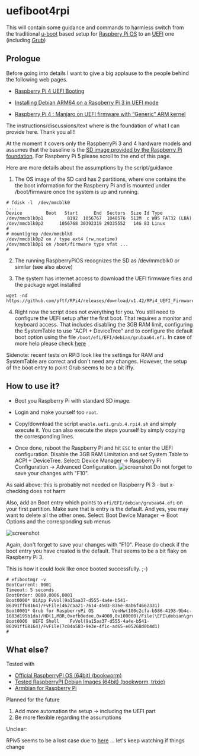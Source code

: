 # uefiboot4rpi
This will contain some guidance and commands to harmless switch from the traditional [u-boot](https://u-boot.org/) based setup for [Raspbery Pi OS](https://www.raspberrypi.com/software/) to an [UEFI](https://uefi.org/) one (including [Grub](https://www.gnu.org/software/grub/))

## Prologue

Before going into details I want to give a big applause to the people behind the following web pages.

- [Raspberry Pi 4 UEFI Booting](https://community.tmpdir.org/t/raspberry-pi-4-uefi-booting/377)

- [Installing Debian ARM64 on a Raspberry Pi 3 in UEFI mode](https://pete.akeo.ie/2019/07/installing-debian-arm64-on-raspberry-pi.html)

- [Raspberry Pi 4 : Manjaro on UEFI firmware with “Generic” ARM kernel](https://forum.manjaro.org/t/raspberry-pi-4-manjaro-on-uefi-firmware-with-generic-arm-kernel/127589)

The instructions/discussions/text where is the foundation of what I can provide here. Thank you all!!


At the moment it covers only the RaspberryPi 3 and 4 hardware models and assumes that the baseline is the [SD image provided by the Raspberry Pi foundation](https://www.raspberrypi.com/software/operating-systems/).
For Raspberry Pi 5 please scroll to the end of this page.

Here are more details about the assumptions by the script/guidance

1. The OS image of the SD card has 2 partitions, where one contains the the boot information for the Raspberry Pi and is mounted under /boot/firmware once the system is up and running.

````
# fdisk -l  /dev/mmcblk0
....
Device         Boot   Start      End  Sectors  Size Id Type
/dev/mmcblk0p1         8192  1056767  1048576  512M  c W95 FAT32 (LBA)
/dev/mmcblk0p2      1056768 30392319 29335552   14G 83 Linux
# 
# mount|grep /dev/mmcblk0
/dev/mmcblk0p2 on / type ext4 (rw,noatime)
/dev/mmcblk0p1 on /boot/firmware type vfat ...
# 
````

2. The running RaspberryPiOS recognizes the SD as /dev/mmcblk0 or similar (see also above)

3. The system has internet access to download the UEFI firmware files and the package wget installed 

````
wget -nd https://github.com/pftf/RPi4/releases/download/v1.42/RPi4_UEFI_Firmware_v1.42.zip
````

4. Right now the script does not everything for you. You still need to configure the UEFI setup after the first boot. That requires a monitor and keyboard access. 
That includes disabling the 3GB RAM limit, configuring the SystemTable to use "ACPI + DeviceTree" and to configure the default boot option using the file `/boot/efi/EFI/debian/grubaa64.efi`.
In case of more help please check [here](https://forum.manjaro.org/t/raspberry-pi-4-manjaro-on-uefi-firmware-with-generic-arm-kernel/127589)

Sidenote: recent tests on RPi3 look like the settings for RAM and SystemTable are correct and don't need any changes. However, the setup of the boot entry to point Grub seems to be a bit iffy. 

## How to use it?

- Boot you Raspberry Pi with standard SD image. 

- Login and make yourself too `root`. 

- Copy/download the script `enable.uefi.grub.4.rpi4.sh` and simply execute it. You can also execute the steps yourself by simply copying the corresponding lines. 

- Once done, reboot the Raspberry Pi and hit `ESC` to enter the UEFI configuration. Disable the 3GB RAM Limitation and set System Table to  ACPI + DeviceTree.
Select: Device Manager -> Raspberry Pi Configuration -> Advanced Configuration. 
![screenshot](assets/images/uefi.rpi.system.config.jpg "UEFI System Config")
Do not forget to save your changes with "F10".

As said above: this is probably not needed on Raspberry Pi 3 - but x-checking does not harm

Also, add an Boot entry which points to `efi/EFI/debian/grubaa64.efi` on your first partition. Make sure that is entry is the default. And yes, you may want to delete all the other ones. 
Select: Boot Device Manager -> Boot Options and the corresponding sub menus

![screenshot](assets/images/uefi.boot.maint.jpg "UEFI Boot Maintenance")

Again, don't forget to save your changes with "F10". 
Please do check if the boot entry you have created is the default. That seems to be a bit flaky on Raspberry Pi 3. 

This is how it could look like once booted successfully. ;-)

````
# efibootmgr -v
BootCurrent: 0001
Timeout: 5 seconds
BootOrder: 0000,0006,0001
Boot0000* UiApp FvVol(9a15aa37-d555-4a4e-b541-86391ff68164)/FvFile(462caa21-7614-4503-836e-8ab6f4662331)
Boot0001* Grub for RaspberryPi OS       VenHw(100c2cfa-b586-4198-9b4c-1683d195b1da)/HD(1,MBR,0xefb0edee,0x4000,0x100000)/File(\EFI\debian\grubaa64.efi)
Boot0006  UEFI Shell    FvVol(9a15aa37-d555-4a4e-b541-86391ff68164)/FvFile(7c04a583-9e3e-4f1c-ad65-e05268d0b4d1)
# 
````

## What else?

Tested with

- [Official RaspberryPI OS (64bit) (bookworm)](https://www.raspberrypi.com/software/operating-systems/#raspberry-pi-os-64-bit)
- [Tested RaspberryPI Debian Images (64bit) (bookworm, trixie)](https://raspi.debian.net/tested-images/)
- [Armbian for Raspberry Pi](https://www.armbian.com/rpi4b/)

Planned for the future

1. Add more automation the setup -> including the UEFI part
2. Be more flexible regarding the assumptions

Unclear:

RPiv5 seems to be a lost case due to [here](https://github.com/worproject/rpi5-uefi) ... let's keep watching if things change


